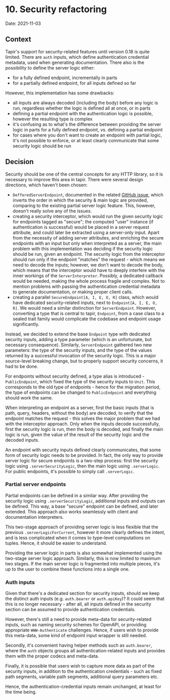 # 10. Security refactoring

Date: 2021-11-03

## Context

Tapir's support for security-related features until version 0.18 is quite limited. There are `auth` inputs, which define
authentication credential metadata, used when generating documentation. There also is the possibility to define the
server logic either:

* for a fully defined endpoint, incrementally in parts 
* for a partially defined endpoint, for all inputs defined so far

However, this implementation has some drawbacks:

* all inputs are always decoded (including the body) before any logic is run, regardless whether the logic is defined 
  all at once, or in parts
* defining a partial endpoint with the authentication logic is possible, however the resulting type is complex
* it's confusing as to what's the difference between providing the server logic in parts for a fully defined endpoint,
  vs. defining a partial endpoint
* for cases where you don't want to create an endpoint with partial logic, it's not possible to enforce, or at least
  clearly communicate that some security logic should be run

## Decision

Security should be one of the central concepts for any HTTP library, so it is necessary to improve this area in tapir.
There were several design directions, which haven't been chosen:

* `DefferedServerEndpoint`, documented in the related [GitHub issue](https://github.com/softwaremill/tapir/issues/1167),
  which inverts the order in which the security & main logic are provided, comparing to the existing partial server 
  logic feature. This, however, doesn't really solve any of the issues.
* creating a security interceptor, which would run the given security logic for endpoints tagged as "secure"; the 
  computed "user" instance (if authentication is successful) would be placed in a server request attribute, and could 
  later be extracted using a server-only input. Apart from the necessity of adding server attributes, and enriching the 
  secure endpoints with an input but only when interpreted as a server, the main problem with this implementation was 
  deciding if the security logic should be run, given an endpoint. The security logic from the interceptor should run
  only if the endpoint "matches" the request - which means we need to decode the inputs; however, we don't want to 
  decode the body, which means that the interceptor would have to deeply interfere with the inner workings of the 
  `ServerInterpreter`. Possibly, a dedicated callback would be needed, making the whole process fragile and complex.
  Not to mention problems with passing the authentication credential metadata to generate documentation, or making 
  proper client calls.
* creating a parallel `SecureEndpoint[A, I, E, O, R]` class, which would have dedicated security-related inputs, next
  to `Endpoint[A, I, E, O, R]`. We would need a similar distinction for `ServerEndpoint`. However, converting a type
  that is central to tapir, `Endpoint`, from a case class to a sealed trait family would complicate the codebase
  and endpoint usage significantly.

Instead, we decided to extend the base `Endpoint` type with dedicated security inputs, adding a type parameter (which is 
an unfortunate, but necessary consequence). Similarly, `ServerEndpoint` gathered two new parameters: the type of the
security inputs, and the type of the values returned by a successful invocation of the security logic. This is a major
source-level breaking change, but to properly support security concerns, it had to be done.

For endpoints without security defined, a type alias is introduced - `PublicEndpoint`, which fixed the type of the 
security inputs to `Unit`. This corresponds to the old type of endpoints - hence for the migration period, the type
of endpoints can be changed to `PublicEndpoint` and everything should work the same.

When interpreting an endpoint as a server, first the basic inputs (that is path, query, headers, without the body) are 
decoded, to verify that the endpoint matches the request - this solves the major problem that we had with the 
interceptor approach. Only when the inputs decode successfully, first the security logic is run, then the body is 
decoded, and finally the main logic is run, given the value of the result of the security logic and the decoded inputs.

An endpoint with security inputs defined clearly communicates, that some form of security logic needs to be provided.
In fact, the only way to provide server logic for secure endpoints is a two-step process: first the security logic
using `.serverSecurityLogic`, then the main logic using `.serverLogic`. For public endpoints, it's possible to simply
call `.serverLogic`.

### Partial server endpoints

Partial endpoints can be defined in a similar way. After providing the security logic using `.serverSecurityLogic`, 
additional inputs and outputs can be defined. This way, a base "secure" endpoint can be defined, and later extended.
This approach also works seamlessly with client and documentation interpreters.

This two-stage approach of providing server logic is less flexible that the previous `.serverLogicForCurrent`, however
it more clearly defines the intent, and is less complicated when it comes to type-level computations on tuples. Hence,
it should be easier to understand.

Providing the server logic in parts is also somewhat implemented using the two-stage server logic approach. Similarly,
this is now limited to maximum two stages. If the main server logic is fragmented into multiple pieces, it's up to the
user to combine these functions into a single one.

### Auth inputs

Given that there's a dedicated section for security inputs, should we keep the distinct auth inputs (e.g. `auth.bearer`
or `auth.apiKey`)? It could seem that this is no longer necessary - after all, all inputs defined in the security
section can be assumed to provide authentication credentials.

However, there's still a need to provide meta-data for security-related inputs, such as naming security schemes for
OpenAPI, or providing appropriate `WWW-Authenticate` challenges. Hence, if users wish to provide this meta-data, some
kind of endpoint input wrapper is still needed.

Secondly, it's convenient having helper methods such as `auth.bearer`, where the `auth` objects groups all 
authentication-related inputs and provides them with the proper codecs and meta-data.

Finally, it is possible that users wish to capture more data as part of the security inputs, in addition to the
authentication credentials - such as fixed path segments, variable path segments, additional query parameters etc.

Hence, the authentication-credential inputs remain unchanged, at least for the time being.